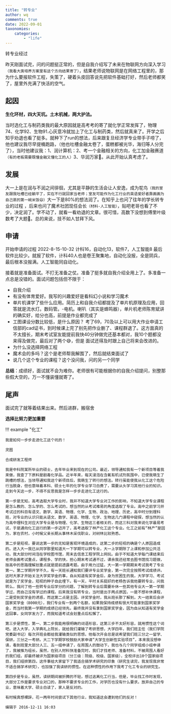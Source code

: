 ```yaml
---
title: "转专业"
author: wq
comments: true
date: 2022-09-01
taxonomies:
    categories:
        - "life"
---
```

转专业经过

<!-- more -->

昨天刚面试完，问的问题挺正常的，但是自我介绍写了未来在物联网方向深入学习`（我看大类培养方案里有这个方向结果寄了）`，结果老师说物联网是在网络工程里的，那为什么要报软件工程，失策了，硬着头皮回答说先把软件基础打好，然后老师都笑了，屋里外充满了快活的空气。

<!-- more -->

## 起因
**生化环材，四大天坑。土木机械，两大护法。**

当时选化工与制药类我的最大原因就是高考考的寄了就化学正常发挥了，物理74、化学92、生物91.心灰意冷就加上了化工与制药类，然后就真来了。开学之后知乎劝退也看了挺多。就种下了run的想法，后来跟复旦经济学专业带手子唠了，他也建议我尽早提桶跑路，（他也吐槽金融太卷了，蛋糕都被光华，海归等人分完了），当时他建议我：1、润计算机：2、考一个金融相关的方向，化工加金融赛道`（有的老板需要既懂金融又懂化工的人）`3、华润万家🤣。从此开始认真考虑了。

<!-- more -->

## 发展
大一上是在润与不润之间徘徊，尤其是平静的生活会让人安逸，成为鸵鸟`（我的室友跟我吐槽已经躺平了，实在不行就回家当老师；室友可能作为化工行业的英语爱好者靠画画为自己蒸的第一碗米饭😄）`大一下是80%的想法润了。在知乎上也问了往年的学长转专业的过程 ，后来也问了魔术社团现任会长`（材料-人工智能）`，贴吧老哥也看了不少，决定润了。学不动了，就看一看劝退的文章。很可惜，高数下没想到傅里叶级数考了大题🤡。总的来说，技不如人甘拜下风。

## 申请
开始申请的过程
2022-8-15-10-32 计科16，自动化13，软件7，人工智能8
最后软件比较少。就报了软件，计科40人也是卷王聚集地，自动化没报，全是阴兵，最后根本没报满。人工智能同自动化。

接着就是准备面试。不打无准备之仗。准备了挺多就自我介绍全用上了。多准备一点总是没错的。面试问题包括但不限于：
- 自我介绍
- 有没有体育爱好。我写的兴趣爱好是看科幻小说和学习魔术
- 单片机课学了些什么应用。简历上和自我介绍都提及了单片机原理及应用，回答就是流水灯。数码管。-电机。喇叭（其实是蜂鸣器），单片机老师陈育斌讲的确实好，给分也高，前提是作业都完成了
- 工图课设分数比较低，是什么原因？ 考了69，70及以上可以用大作业申请工信部的cad证书，到时候课上完了别先把作业删了、课程群退了。这方面真的不太擅长，期末考试室友能提前我快40分钟做完还基本都对，我10个题都没来得及做完，最后对了两个😅，但是 面试还得及时跟上自己将来会改进的。
- 为什么没选择网络工程
- 魔术会的多吗？这个是老师帮我解围了，然后就结束面试了
- 说几个这个专业的课程？这个没问我，问的另一个同学

**总结**：成绩好，面试就不会为难你。老师很有可能根据你的自我介绍提问，别整那些假大空的，万一不懂装懂就寄了。

<!-- more -->

## 尾声
面试完了就等着结果出来。然后进群，搬宿舍

**选择比努力更加重要**


!!! example "化工"
        
    我是如何一步步走进化工这个坑的！

    灵图

    合成研发工程师

    我是中科院某所毕业的硕士，去年毕业来到现在的公司。最近，领导通知我有一个新项目等着我来做，我查了下原料是剧毒化学品。近半年来，每天浸泡在含氟有机试剂氛围中，已使我萌生了跳槽的想法，当领导通知我这个新项目后，我萌生了转行的想法。转行虽能使我从化工这个危险行当脱身，但也意味着本科、硕士七年的化学专业学习白费了，需要从头学习其他行业的知识。走到今天这一步，不得不反思我是怎样一步步走进化工这行的。

    第一步是无知，高考选取大学专业时，我并不知道大学专业对工作的影响，不知道大学专业课程是怎么教的、怎么学的、怎么考试的，想当然的从考试难易的角度选取了专业。高中之前学习并考试过的科目有语文、数学、英语、物理、化学、生物、政治、地理、历史，高中时分到理科班，对专业的认识只能从语文、数学、英语、物理、化学、生物这几门课程中窥探，想当然的认为高中理科生对应大学专业是与物理、化学、生物这三者相关的，而这三科对我来说化学最易考试，于是通向化工这行的第一步迈开了，高考选取了林产化工这个专业。化工之前有“林产”是因为，家在农村，小时候父亲长期从事林木采伐职业，对树林比较熟悉。

    第二步是短视，要说这第一步的无知是客观环境造成的，这第二步的短视的确是个人原因造成的。进入大一我已从同学那里知道大一下学期可以转专业，大一上学期除了上课和参加公共活动，我大部分时间泡在学校图书馆，周末去信息工程学院上网玩。由于不知道大学每门课结束后老师会画考试重点，课程多、学的快，担心期末考试通不过，课余我还经常去图书馆找习题做，按高中的思路理解划重点就是提前透露考题。由于用力过猛，大一第一学期期末考试我考了专业第一。第二学期开学不久，有一天班长通知我们要评专业奖学金，第一次完全按照考试成绩评。这时大家才开始关注大学奖学金的事，自从知道有奖学金后，身为贫困生的我，大学学习、考试就是为了奖学金，短视的种子自此埋下。有一天，平时关系挺好的老杨告诉我他要转专业，问我转么，我问了他一些转专业后学分的问题，了解到转专业后需要补休一些其他专业大一第一学期学过，而自己没有学过的课程。后来我没有转专业，当时是出于两点原因，一是不想补休课程，二是受到奖学金的诱惑，而这第二点是主因。评奖学金时，我从班长那了解到，大一结束后会评国家奖学金（8000元），我们专业有一到两个名额，如果我保持成绩有很大可能拿到国家奖学金，而当时我第一学期的成绩已经领先。最终我并没有拿到国家奖学金，因为自从知道有奖学金这回事，女同学发力了，而我知道考试会划重点后松懈了。

    第三步是惯性，第一、第二步我能用很明确的词语形容，这第三步不太好形容，就用惯性这个词吧。进入大学，入学典礼上院长，就给我们灌输了考研思想，大学四年，我们班主任（我们学院党委副书记）每次开班会都给我灌输类似的思想。他每次开会总是说希望我们班三分之一留学、保研，三分之一考研。大二下学期学校鼓励大家申请“大学生创新性实验项目”，本来我没想申请，看到班里大部分人三、五一组申请了，在周围人的鼓动下，我也与几个同学组成小组申请了，我被推为组长，虽然，在别人材料快准备完时，我们才找老师、准备材料，不被周围人看好的我们组，却最终被评为国家级项目（分三级：院级、校级、国家级），全校评出10个国家级项目，我们组排第四，这件事给大家留下了我适合搞学术研究的印象（研究生读完，我发现我非常不适合搞学术研究），也加强了我读研的惯性。在这种惯性的作用下我考了化工专业的研究生。

    第四步是专业，虽然，读研期间被折腾的不轻，想过逃离化工行当，但是，毕业找工作时发现，大部分工作是要求专业对口的，那种不要求专业的工作，对学历也没有什么要求。放弃自己的专业，意味着大学、硕士白读了，家人是反对的。

    有时候真想裸辞，花一两年时间尝试下其他行业，我知道这会遭到他们的反对！

    编辑于 2016-12-11 16:03












